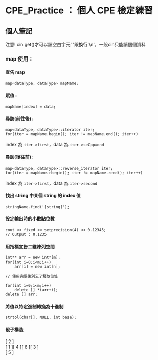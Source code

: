 # CPE_Practice ： 個人 CPE 檢定練習

## 個人筆記

注意! cin.get()才可以讀空白字元' '跟換行'\n'，一般cin只能讀個個資料

### map 使用：
#### 宣告 map
```Cpp
map<dataType, dataType> mapName;
```
#### 賦值 : 
```cpp=
mapName[index] = data;
```
#### 尋訪(前往後) :
```cpp=
map<dataType, dataType>::iterator iter;
for(iter = mapName.begin(); iter != mapName.end(); iter++)
```
index 為 `iter->first`，data 為 `iter->seCpp=ond`
#### 尋訪(後往前) : 
```cpp=
map<dataType, dataType>::reverse_iterator iter;
for(iter = mapName.rbegin(); iter != mapName.rend(); iter++)
```
index 為 `iter->first`，data 為 `iter->second`

#### 找出 string 中某個 string 的 index 值
```cpp=
stringName.find('[string]');
```

#### 設定輸出時的小數點位數
```cpp=
cout << fixed << setprecision(4) << 0.12345;
// Output : 0.1235
```

#### 用指標宣告二維陣列空間
```cpp=
int** arr = new int*[m];
for(int i=0;i<m;i++)
    arr[i] = new int[n];

// 使用完畢後別忘了釋放位址

for(int i=0;i<m;i++)
    delete [] *(arr+i);
delete [] arr;
```

#### 將值以特定進制轉換為十進制
```cpp=
strtol(char[], NULL, int base);
```

#### 骰子構造
[ 2 ]  
[ 1 ][ 4 ][ 6 ][ 3 ]  
[ 5 ]  